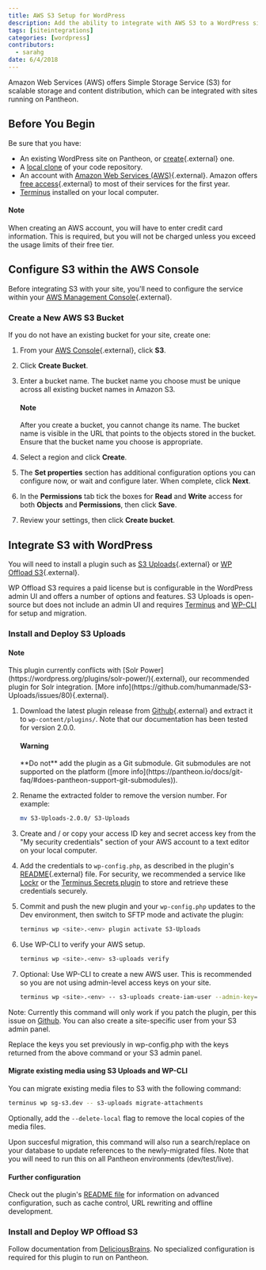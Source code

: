 ```yaml
---
title: AWS S3 Setup for WordPress
description: Add the ability to integrate with AWS S3 to a WordPress site on Pantheon
tags: [siteintegrations]
categories: [wordpress]
contributors:
  - sarahg
date: 6/4/2018
---
```


Amazon Web Services (AWS) offers Simple Storage Service (S3) for scalable storage and content distribution, which can be integrated with sites running on Pantheon.

## Before You Begin

Be sure that you have:

- An existing WordPress site on Pantheon, or [create](https://dashboard.pantheon.io/sites/create){.external} one.
- A [local clone](/docs/git/#clone-your-site-codebase) of your code repository.
- An account with [Amazon Web Services (AWS)](https://aws.amazon.com/s3/){.external}. Amazon offers [free access](https://aws.amazon.com/free/){.external} to most of their services for the first year.
- [Terminus](/docs/terminus) installed on your local computer.

<div class="alert alert-info" role="alert">
<h4 class="info">Note</h4>
<p>When creating an AWS account, you will have to enter credit card information. This is required, but you will not be charged unless you exceed the usage limits of their free tier.</p></div>

## Configure S3 within the AWS Console
Before integrating S3 with your site, you'll need to configure the service within your [AWS Management Console](https://console.aws.amazon.com){.external}.

### Create a New AWS S3 Bucket
If you do not have an existing bucket for your site, create one:

1. From your [AWS Console](https://console.aws.amazon.com){.external}, click **S3**.
2. Click **Create Bucket**.
3. Enter a bucket name. The bucket name you choose must be unique across all existing bucket names in Amazon S3.

    <div class="alert alert-info" role="alert">
    <h4 class="info">Note</h4>
    <p>After you create a bucket, you cannot change its name. The bucket name is visible in the URL that points to the objects stored in the bucket. Ensure that the bucket name you choose is appropriate.</p>
    </div>

4. Select a region and click **Create**.
5. The **Set properties** section has additional configuration options you can configure now, or wait and configure later. When complete, click **Next**.
6. In the **Permissions** tab tick the boxes for **Read** and **Write** access for both **Objects** and **Permissions**, then click **Save**.
7. Review your settings, then click **Create bucket**.

## Integrate S3 with WordPress
You will need to install a plugin such as [S3 Uploads](https://github.com/humanmade/S3-Uploads){.external} or [WP Offload S3](https://deliciousbrains.com/wp-offload-s3/){.external}.

WP Offload S3 requires a paid license but is configurable in the WordPress admin UI and offers a number of options and features. S3 Uploads is open-source but does not include an admin UI and requires [Terminus](/docs/terminus) and [WP-CLI](/docs/wp-cli) for setup and migration.

### Install and Deploy S3 Uploads

<div class="alert alert-info" role="alert">
  <h4 class="info">Note</h4>
  <p markdown="1">This plugin currently conflicts with [Solr Power](https://wordpress.org/plugins/solr-power/){.external}, our recommended plugin for Solr integration. [More info](https://github.com/humanmade/S3-Uploads/issues/80){.external}.</p>
</div>

1. Download the latest plugin release from [Github](https://github.com/humanmade/S3-Uploads/releases){.external} and extract it to `wp-content/plugins/`. Note that our documentation has been tested for version 2.0.0.

    <div class="alert alert-danger" role="alert">
    <h4 class="info">Warning</h4>
    <p markdown="1">**Do not** add the plugin as a Git submodule. Git submodules are not supported on the platform ([more info](https://pantheon.io/docs/git-faq/#does-pantheon-support-git-submodules)).</p>
    </div>

2. Rename the extracted folder to remove the version number. For example:

    ```bash
    mv S3-Uploads-2.0.0/ S3-Uploads
    ```

3. Create and / or copy your access ID key and secret access key from the "My security credentials" section of your AWS account to a text editor on your local computer.

4. Add the credentials to `wp-config.php`, as described in the plugin's [README](https://github.com/humanmade/S3-Uploads#getting-set-up){.external} file. For security, we recommended a service like [Lockr](https://pantheon.io/docs/guides/lockr/) or the [Terminus Secrets plugin](https://github.com/pantheon-systems/terminus-secrets-plugin) to store and retrieve these credentials securely.

5. Commit and push the new plugin and your `wp-config.php` updates to the Dev environment, then  switch to SFTP mode and activate the plugin:

    ```bash
    terminus wp <site>.<env> plugin activate S3-Uploads
    ```

6. Use WP-CLI to verify your AWS setup.

    ```bash
    terminus wp <site>.<env> s3-uploads verify
    ```

6. Optional: Use WP-CLI to create a new AWS user. This is recommended so you are not using admin-level access keys on your site.

    ```bash
    terminus wp <site>.<env> -- s3-uploads create-iam-user --admin-key=<key> --admin-secret=<secret>
    ```

Note: Currently this command will only work if you patch the plugin, per this issue on [Github](https://github.com/humanmade/S3-Uploads/issues/95#issuecomment-393989259). You can also create a site-specific user from your S3 admin panel.

Replace the keys you set previously in wp-config.php with the keys returned from the above command or your S3 admin panel.

#### Migrate existing media using S3 Uploads and WP-CLI

You can migrate existing media files to S3 with the following command:

```bash
terminus wp sg-s3.dev -- s3-uploads migrate-attachments
```

Optionally, add the `--delete-local` flag to remove the local copies of the media files.

Upon succesful migration, this command will also run a search/replace on your database to update references to the newly-migrated files. Note that you will need to run this on all Pantheon environments (dev/test/live).

#### Further configuration
Check out the plugin's [README file](https://github.com/humanmade/S3-Uploads/blob/master/README.md) for information on advanced configuration, such as cache control, URL rewriting and offline development.

### Install and Deploy WP Offload S3
Follow documentation from [DeliciousBrains](https://deliciousbrains.com/wp-offload-s3/doc/quick-start-guide). No specialized configuration is required for this plugin to run on Pantheon.
